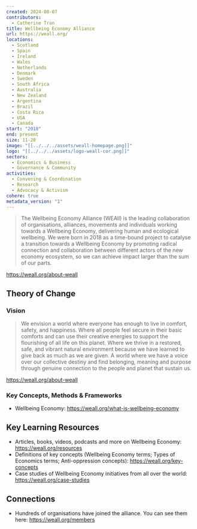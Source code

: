 ```yaml
---
created: 2024-08-07
contributors:
  - Catherine Tran
title: Wellbeing Economy Alliance
url: https://weall.org/
locations:
  - Scotland
  - Spain
  - Ireland
  - Wales
  - Netherlands
  - Denmark
  - Sweden
  - South Africa
  - Australia
  - New Zealand
  - Argentina
  - Brazil
  - Costa Rica
  - USA
  - Canada
start: "2018"
end: present
size: 11-20
image: "[[../../../assets/weall-homepage.png]]"
logo: "[[../../../assets/logo-weall-cor.png]]"
sectors:
  - Economics & Business
  - Governance & Community
activities:
  - Convening & Coordination
  - Research
  - Advocacy & Activism
cohere: true
metadata_version: "1"
---
```

>The Wellbeing Economy Alliance (WEAll) is the leading collaboration of organisations, alliances, movements and individuals working towards a Wellbeing Economy, delivering human and ecological wellbeing. We were born in 2018 as a time-bound project to catalyse a transition towards a Wellbeing Economy by promoting radical connection and collaboration between different actors of the new economy ecosystem, so we can achieve impact larger than the sum of our parts.

https://weall.org/about-weall

## Theory of Change

### Vision

>We envision a world where everyone has enough to live in comfort, safety, and happiness. Where all people feel secure in their basic comforts and can use their creative energies to support the flourishing of all life on this planet. Where we thrive in a restored, safe, and vibrant natural environment because we have learned to give back as much as we are given. A world where we have a voice over our collective destiny and find belonging, meaning and purpose through genuine connection to the people and planet that sustain us.

https://weall.org/about-weall

### Key Concepts, Methods & Frameworks

- Wellbeing Economy: https://weall.org/what-is-wellbeing-economy

## Key Learning Resources

- Articles, books, videos, podcasts and more on Wellbeing Economy: https://weall.org/resources
- Definitions of key concepts (Wellbeing Economy terms; Types of Economics terms; Anti-oppression concepts): https://weall.org/key-concepts
- Case studies of Wellbeing Economy initiatives from all over the world: https://weall.org/case-studies 

## Connections

- Hundreds of organisations have joined the alliance. You can see them here: https://weall.org/members 








